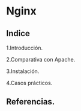 # Nginx

## Indice 

1.Introducción.

2.Comparativa con Apache.

3.Instalación.

4.Casos prácticos.

## Referencias.

